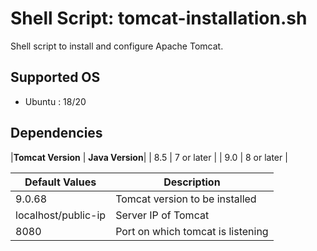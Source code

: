 
# Shell Script: tomcat-installation.sh 

Shell script to install and configure Apache Tomcat.

Supported OS
------------
* Ubuntu : 18/20

Dependencies
------------
|**Tomcat Version** | **Java Version**|
|    8.5        | 7 or later  |
|    9.0        | 8 or later  |

|**Default Values**| **Description**|
|---------|---------------|
| 9.0.68 | Tomcat version to be installed
| localhost/public-ip | Server IP of Tomcat|
| 8080 | Port on which tomcat is listening|

